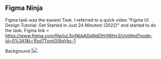## Figma Ninja
Figma task was the easiest Task. I referred to a quick video "Figma UI Design Tutorial: Get Started in Just 24 Minutes! (2022)" and started to do the task.
Figma link = https://www.figma.com/file/iuL5ixNbbADqNdDHr96Hv3/Untitled?node-id=0%3A1&t=1fzd7TomlGI9qVkc-1

Background |![](https://github.com/amfoss/tasks/blob/main/task-06/Resources/background.png)
